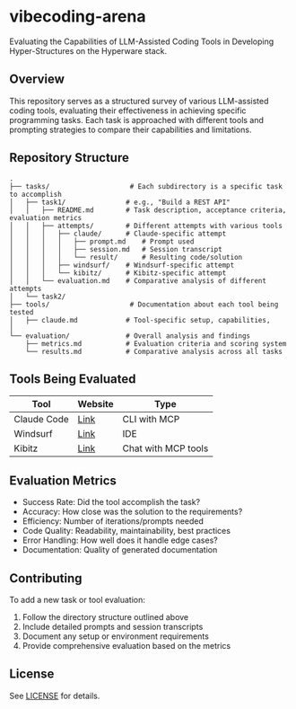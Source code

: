 # vibecoding-arena
Evaluating the Capabilities of LLM-Assisted Coding Tools in Developing Hyper-Structures on the Hyperware stack.

## Overview
This repository serves as a structured survey of various LLM-assisted coding tools, evaluating their effectiveness in achieving specific programming tasks. Each task is approached with different tools and prompting strategies to compare their capabilities and limitations.

## Repository Structure
```
.
├── tasks/                    # Each subdirectory is a specific task to accomplish
│   ├── task1/               # e.g., "Build a REST API"
│   │   ├── README.md        # Task description, acceptance criteria, evaluation metrics
│   │   ├── attempts/        # Different attempts with various tools
│   │   │   ├── claude/      # Claude-specific attempt
│   │   │   │   ├── prompt.md    # Prompt used
│   │   │   │   ├── session.md   # Session transcript
│   │   │   │   └── result/      # Resulting code/solution
│   │   │   ├── windsurf/    # Windsurf-specific attempt
│   │   │   └── kibitz/      # Kibitz-specific attempt
│   │   └── evaluation.md    # Comparative analysis of different attempts
│   └── task2/
├── tools/                    # Documentation about each tool being tested
│   ├── claude.md            # Tool-specific setup, capabilities, 
│   
└── evaluation/              # Overall analysis and findings
    ├── metrics.md           # Evaluation criteria and scoring system
    └── results.md           # Comparative analysis across all tasks
```

## Tools Being Evaluated

| Tool            | Website                          |  Type |
|-----------------|----------------------------------|-------|
| Claude Code     | [Link](https://docs.anthropic.com/en/docs/agents-and-tools/claude-code/overview) | CLI with MCP |
| Windsurf        | [Link](https://codeium.com/windsurf)  | IDE |
| Kibitz          | [Link](https://github.com/nick1udwig/kibitz)  | Chat with MCP tools |

## Evaluation Metrics
- Success Rate: Did the tool accomplish the task?
- Accuracy: How close was the solution to the requirements?
- Efficiency: Number of iterations/prompts needed
- Code Quality: Readability, maintainability, best practices
- Error Handling: How well does it handle edge cases?
- Documentation: Quality of generated documentation

## Contributing
To add a new task or tool evaluation:
1. Follow the directory structure outlined above
2. Include detailed prompts and session transcripts
3. Document any setup or environment requirements
4. Provide comprehensive evaluation based on the metrics

## License
See [LICENSE](LICENSE) for details.
